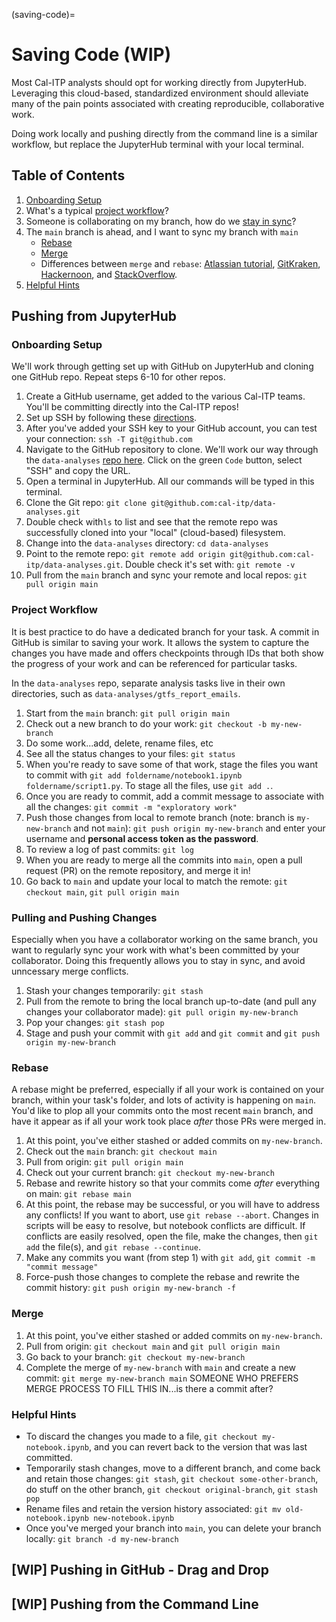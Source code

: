 (saving-code)=
# Saving Code (WIP)

Most Cal-ITP analysts should opt for working directly from JupyterHub. Leveraging this cloud-based, standardized environment should alleviate many of the pain points associated with creating reproducible, collaborative work.

Doing work locally and pushing directly from the command line is a similar workflow, but replace the JupyterHub terminal with your local terminal.

## Table of Contents
1. [Onboarding Setup](#onboarding-setup)
1. What's a typical [project workflow](#project-workflow)?
1. Someone is collaborating on my branch, how do we [stay in sync](#pulling-and-pushing-changes)?
1. The `main` branch is ahead, and I want to sync my branch with `main`
    * [Rebase](#rebase)
    * [Merge](#merge)
    * Differences between `merge` and `rebase`: [Atlassian tutorial](https://www.atlassian.com/git/tutorials/merging-vs-rebasing), [GitKraken](https://www.gitkraken.com/learn/git/problems/git-rebase-vs-merge), [Hackernoon](https://hackernoon.com/git-merge-vs-rebase-whats-the-diff-76413c117333), and [StackOverflow](https://stackoverflow.com/questions/59622140/git-merge-vs-git-rebase-for-merge-conflict-scenarios).
1. [Helpful Hints](#helpful-hints)


## Pushing from JupyterHub

### Onboarding Setup

We'll work through getting set up with GitHub on JupyterHub and cloning one GitHub repo. Repeat steps 6-10 for other repos.

1. Create a GitHub username, get added to the various Cal-ITP teams. You'll be committing directly into the Cal-ITP repos!
1. Set up SSH by following these [directions](https://docs.github.com/en/authentication/connecting-to-github-with-ssh). 
1. After you've added your SSH key to your GitHub account, you can test your connection: `ssh -T git@github.com`
1. Navigate to the GitHub repository to clone. We'll work our way through the `data-analyses` [repo here](https://github.com/cal-itp/data-analyses). Click on the green `Code` button, select "SSH" and copy the URL.
1. Open a terminal in JupyterHub. All our commands will be typed in this terminal.
1. Clone the Git repo: `git clone git@github.com:cal-itp/data-analyses.git`
1. Double check  with`ls` to list and see that the remote repo was successfully cloned into your "local" (cloud-based) filesystem.
1. Change into the `data-analyses` directory: `cd data-analyses`
1. Point to the remote repo: `git remote add origin git@github.com:cal-itp/data-analyses.git`. Double check it's set with: `git remote -v`
1. Pull from the `main` branch and sync your remote and local repos: `git pull origin main`

### Project Workflow

It is best practice to do have a dedicated branch for your task. A commit in GitHub is similar to saving your work. It allows the system to capture the changes you have made and offers checkpoints through IDs that both show the progress of your work and can be referenced for particular tasks.

In the `data-analyses` repo, separate analysis tasks live in their own directories, such as `data-analyses/gtfs_report_emails`.

1. Start from the `main` branch: `git pull origin main`
1. Check out a new branch to do your work: `git checkout -b my-new-branch`
1. Do some work...add, delete, rename files, etc
1. See all the status changes to your files: `git status`
1. When you're ready to save some of that work, stage the files you want to commit with `git add foldername/notebook1.ipynb foldername/script1.py`. To stage all the files, use `git add .`.
1. Once you are ready to commit, add a commit message to associate with all the changes: `git commit -m "exploratory work" `
1. Push those changes from local to remote branch (note: branch is `my-new-branch` and not `main`): `git push origin my-new-branch` and enter your username and **personal access token as the password**.
1. To review a log of past commits: `git log`
1. When you are ready to merge all the commits into `main`, open a pull request (PR) on the remote repository, and merge it in!
1. Go back to `main` and update your local to match the remote: `git checkout main`, `git pull origin main`


### Pulling and Pushing Changes

Especially when you have a collaborator working on the same branch, you want to regularly sync your work with what's been committed by your collaborator. Doing this frequently allows you to stay in sync, and avoid unncessary merge conflicts.

1. Stash your changes temporarily: `git stash`
1. Pull from the remote to bring the local branch up-to-date (and pull any changes your collaborator made): `git pull origin my-new-branch`
1. Pop your changes: `git stash pop`
1. Stage and push your commit with `git add` and `git commit` and `git push origin my-new-branch`

### Rebase

A rebase might be preferred, especially if all your work is contained on your branch, within your task's folder, and lots of activity is happening on `main`. You'd like to plop all your commits onto the most recent `main` branch, and have it appear as if all your work took place *after* those PRs were merged in.

1. At this point, you've either stashed or added commits on `my-new-branch`.
1. Check out the `main` branch: `git checkout main`
1. Pull from origin: `git pull origin main`
1. Check out your current branch: `git checkout my-new-branch`
1. Rebase and rewrite history so that your commits come *after* everything on main: `git rebase main`
1. At this point, the rebase may be successful, or you will have to address any conflicts! If you want to abort, use `git rebase --abort`. Changes in scripts will be easy to resolve, but notebook conflicts are difficult. If conflicts are easily resolved, open the file, make the changes, then `git add` the file(s), and `git rebase --continue`.
1. Make any commits you want (from step 1) with `git add`, `git commit -m "commit message"`
1. Force-push those changes to complete the rebase and rewrite the commit history: `git push origin my-new-branch -f`

### Merge

1. At this point, you've either stashed or added commits on `my-new-branch`.
1. Pull from origin: `git checkout main` and `git pull origin main`
1. Go back to your branch: `git checkout my-new-branch`
1. Complete the merge of `my-new-branch` with `main` and create a new commit: `git merge my-new-branch main`
SOMEONE WHO PREFERS MERGE PROCESS TO FILL THIS IN...is there a commit after?

### Helpful Hints

* To discard the changes you made to a file, `git checkout my-notebook.ipynb`, and you can revert back to the version that was last committed.
* Temporarily stash changes, move to a different branch, and come back and retain those changes: `git stash`, `git checkout some-other-branch`, do stuff on the other branch, `git checkout original-branch`, `git stash pop`
* Rename files and retain the version history associated: `git mv old-notebook.ipynb new-notebook.ipynb`
* Once you've merged your branch into `main`, you can delete your branch locally: `git branch -d my-new-branch`

## [WIP] Pushing in GitHub - Drag and Drop

## [WIP] Pushing from the Command Line
